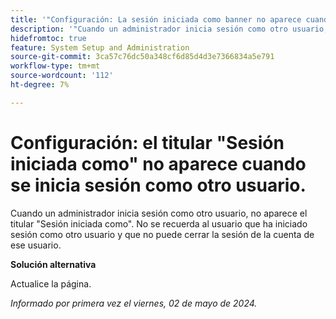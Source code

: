 ```yaml
---
title: '"Configuración: La sesión iniciada como banner no aparece cuando se inicia sesión como otro usuario".'
description: '"Cuando un administrador inicia sesión como otro usuario, el titular de Ha iniciado sesión como no aparece. No se recuerda al usuario que ha iniciado sesión como otro usuario y no puede cerrar la sesión de la cuenta de ese usuario".'
hidefromtoc: true
feature: System Setup and Administration
source-git-commit: 3ca57c76dc50a348cf6d85d4d3e7366834a5e791
workflow-type: tm+mt
source-wordcount: '112'
ht-degree: 7%

---
```



# Configuración: el titular &quot;Sesión iniciada como&quot; no aparece cuando se inicia sesión como otro usuario.

Cuando un administrador inicia sesión como otro usuario, no aparece el titular &quot;Sesión iniciada como&quot;. No se recuerda al usuario que ha iniciado sesión como otro usuario y que no puede cerrar la sesión de la cuenta de ese usuario.

**Solución alternativa**

Actualice la página.

_Informado por primera vez el viernes, 02 de mayo de 2024._
